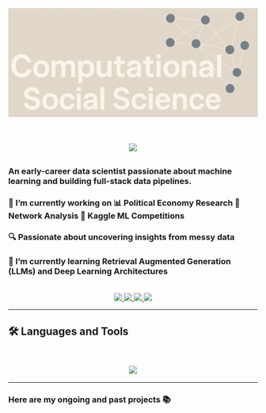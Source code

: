 <img src="https://github.com/Ry-Rousseau/Ry-Rousseau/blob/main/title_banner.png" alt="title_banner">

<h1 align="center">
  <img src="https://readme-typing-svg.herokuapp.com/?font=Nunito+Sans&size=45&center=true&vCenter=true&width=700&height=80&color=2C2C2C&duration=4000&lines=Welcome+!+👋;+I'm+Ryan+Rousseau;" />
</h1>


### An early-career data scientist passionate about machine learning and building full-stack data pipelines.
### 🔭 I’m currently working on 📊 Political Economy Research 🧠 Network Analysis 🧰 Kaggle ML Competitions    
### 🔍 Passionate about uncovering insights from messy data  
### 🌱 I’m currently learning Retrieval Augmented Generation (LLMs) and Deep Learning Architectures

<br>

<div align="center">
  <a href="ryanhrousseau@gmail.com">
    <img src="https://img.shields.io/badge/Gmail-333333?style=for-the-badge&logo=gmail&logoColor=red" />
  </a>
  <a href="https://www.linkedin.com/in/ryan-rousseau-24104b230/" target="_blank">
    <img src="https://img.shields.io/badge/LinkedIn-0077B5?style=for-the-badge&logo=linkedin&logoColor=white" target="_blank" />
  </a>
  <a href="https://www.kaggle.com/ryanrousseau" target="_blank">
    <img src="https://img.shields.io/badge/Kaggle-20BEFF?style=for-the-badge&logo=kaggle&logoColor=white" />
  </a>
  <a href="https://www.lse.ac.uk/international-relations/people/rousseau" target="_blank">
  <img src="https://img.shields.io/badge/LSE-E41F26?style=for-the-badge&logoColor=white" />
  </a>
</div>

<hr>

## 🛠️ Languages and Tools

<br>
<p align="center">
  <img src="https://skillicons.dev/icons?i=python,r,pytorch,scikitlearn,latex,postgres,git,vscode,azure,gcp" />
</p>
<hr>

### Here are my ongoing and past projects 📚

<!--
**Ry-Rousseau/Ry-Rousseau** is a ✨ _special_ ✨ repository because its `README.md` (this file) appears on your GitHub profile.

Here are some ideas to get you started:

- 🔭 I’m currently working on ...
- 🌱 I’m currently learning ...
- 👯 I’m looking to collaborate on ...
- 🤔 I’m looking for help with ...
- 💬 Ask me about ...
- 📫 How to reach me: ...
- 😄 Pronouns: ...
- ⚡ Fun fact: ...
-->
